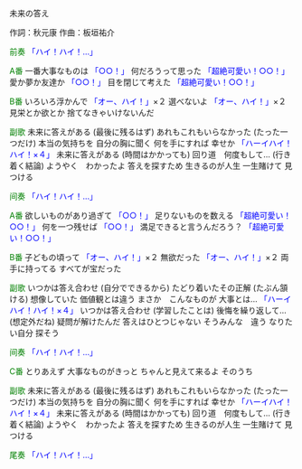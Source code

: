 未来の答え

作詞：秋元康
作曲：板垣祐介

<font color=green>前奏</font>
<font color=blue>「ハイ！ハイ！…」</font> 

<font color=green>A番</font>
一番大事なものは <font color=blue>「○○！」</font> 
何だろうって思った <font color=blue>「超絶可愛い！○○！」</font> 
愛か夢か友達か <font color=blue>「○○！」</font> 
目を閉じて考えた <font color=blue>「超絶可愛い！○○！」</font> 

<font color=green>B番</font>
いろいろ浮かんで <font color=blue>「オー、ハイ！」</font>×２ 
選べないよ <font color=blue>「オー、ハイ！」</font>×２ 
見栄とか欲とか
捨てなきゃいけないんだ

<font color=green>副歌</font>
未来に答えがある
(最後に残るはず)
あれもこれもいらなかった
(たった一つだけ)
本当の気持ちを
自分の胸に聞く
何を手にすれば
幸せか <font color=blue>「ハーイハイ！ハイ！×４」</font> 
未来に答えがある
(時間はかかっても)
回り道　何度もして…
(行き着く結論)
ようやく　わかったよ
答えを探すため
生きるのが人生
一生賭けて
見つける

<font color=green>间奏</font>
<font color=blue>「ハイ！ハイ！…」</font> 

<font color=green>A番</font>
欲しいものがあり過ぎて <font color=blue>「○○！」</font> 
足りないものを数える <font color=blue>「超絶可愛い！○○！」</font> 
何を一つ残せば <font color=blue>「○○！」</font> 
満足できると言うんだろう？ <font color=blue>「超絶可愛い！○○！」</font> 

<font color=green>B番</font>
子どもの頃って <font color=blue>「オー、ハイ！」</font>×２ 
無欲だった <font color=blue>「オー、ハイ！」</font>×２ 
両手に持ってる
すべてが宝だった

<font color=green>副歌</font>
いつかは答え合わせ
(自分でできるから)
たどり着いたその正解
(たぶん頷ける)
想像していた
価値観とは違う
まさか　こんなものが
大事とは… <font color=blue>「ハーイハイ！ハイ！×４」</font> 
いつかは答え合わせ
(学習したことは)
後悔を繰り返して…
(想定外だね)
疑問が解けたんだ
答えはひとつじゃない
そうみんな　違う
なりたい自分
探そう

<font color=green>间奏</font>
<font color=blue>「ハイ！ハイ！…」</font> 

<font color=green>C番</font>
とりあえず
大事なものがきっと
ちゃんと見えて来るよ
そのうち

<font color=green>副歌</font>
未来に答えがある
(最後に残るはず)
あれもこれもいらなかった
(たった一つだけ)
本当の気持ちを
自分の胸に聞く
何を手にすれば
幸せか <font color=blue>「ハーイハイ！ハイ！×４」</font> 
未来に答えがある
(時間はかかっても)
回り道　何度もして…
(行き着く結論)
ようやく　わかったよ
答えを探すため
生きるのが人生
一生賭けて
見つける

<font color=green>尾奏</font>
<font color=blue>「ハイ！ハイ！…」</font> 
